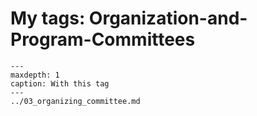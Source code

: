 # My tags: Organization-and-Program-Committees

```{toctree}
---
maxdepth: 1
caption: With this tag
---
../03_organizing_committee.md
```
